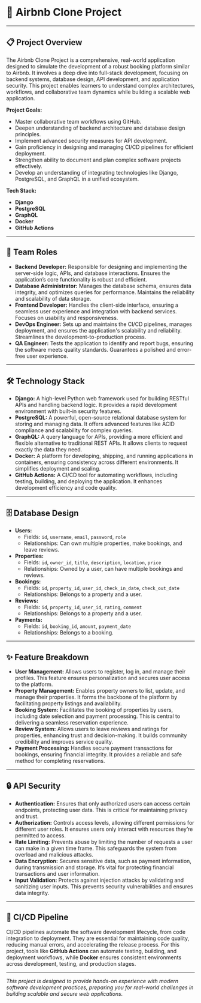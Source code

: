 # 🌟 Airbnb Clone Project

---

## 📋 Project Overview
The Airbnb Clone Project is a comprehensive, real-world application designed to simulate the development of a robust booking platform similar to Airbnb. It involves a deep dive into full-stack development, focusing on backend systems, database design, API development, and application security. This project enables learners to understand complex architectures, workflows, and collaborative team dynamics while building a scalable web application.

**Project Goals:**
- Master collaborative team workflows using GitHub.
- Deepen understanding of backend architecture and database design principles.
- Implement advanced security measures for API development.
- Gain proficiency in designing and managing CI/CD pipelines for efficient deployment.
- Strengthen ability to document and plan complex software projects effectively.
- Develop an understanding of integrating technologies like Django, PostgreSQL, and GraphQL in a unified ecosystem.

**Tech Stack:**
- **Django**
- **PostgreSQL**
- **GraphQL**
- **Docker**
- **GitHub Actions**

---

## 👥 Team Roles
- **Backend Developer:** Responsible for designing and implementing the server-side logic, APIs, and database interactions. Ensures the application’s core functionality is robust and efficient.
- **Database Administrator:** Manages the database schema, ensures data integrity, and optimizes queries for performance. Maintains the reliability and scalability of data storage.
- **Frontend Developer:** Handles the client-side interface, ensuring a seamless user experience and integration with backend services. Focuses on usability and responsiveness.
- **DevOps Engineer:** Sets up and maintains the CI/CD pipelines, manages deployment, and ensures the application's scalability and reliability. Streamlines the development-to-production process.
- **QA Engineer:** Tests the application to identify and report bugs, ensuring the software meets quality standards. Guarantees a polished and error-free user experience.

---

## 🛠️ Technology Stack
- **Django:** A high-level Python web framework used for building RESTful APIs and handling backend logic. It provides a rapid development environment with built-in security features.
- **PostgreSQL:** A powerful, open-source relational database system for storing and managing data. It offers advanced features like ACID compliance and scalability for complex queries.
- **GraphQL:** A query language for APIs, providing a more efficient and flexible alternative to traditional REST APIs. It allows clients to request exactly the data they need.
- **Docker:** A platform for developing, shipping, and running applications in containers, ensuring consistency across different environments. It simplifies deployment and scaling.
- **GitHub Actions:** A CI/CD tool for automating workflows, including testing, building, and deploying the application. It enhances development efficiency and code quality.

---

## 🗄️ Database Design
- **Users:** 
  - Fields: `id`, `username`, `email`, `password`, `role`
  - Relationships: Can own multiple properties, make bookings, and leave reviews.
- **Properties:** 
  - Fields: `id`, `owner_id`, `title`, `description`, `location`, `price`
  - Relationships: Owned by a user, can have multiple bookings and reviews.
- **Bookings:** 
  - Fields: `id`, `property_id`, `user_id`, `check_in_date`, `check_out_date`
  - Relationships: Belongs to a property and a user.
- **Reviews:** 
  - Fields: `id`, `property_id`, `user_id`, `rating`, `comment`
  - Relationships: Belongs to a property and a user.
- **Payments:** 
  - Fields: `id`, `booking_id`, `amount`, `payment_date`
  - Relationships: Belongs to a booking.

---

## ✨ Feature Breakdown
- **User Management:** Allows users to register, log in, and manage their profiles. This feature ensures personalization and secures user access to the platform.
- **Property Management:** Enables property owners to list, update, and manage their properties. It forms the backbone of the platform by facilitating property listings and availability.
- **Booking System:** Facilitates the booking of properties by users, including date selection and payment processing. This is central to delivering a seamless reservation experience.
- **Review System:** Allows users to leave reviews and ratings for properties, enhancing trust and decision-making. It builds community credibility and improves service quality.
- **Payment Processing:** Handles secure payment transactions for bookings, ensuring financial integrity. It provides a reliable and safe method for completing reservations.

---

## 🔒 API Security
- **Authentication:** Ensures that only authorized users can access certain endpoints, protecting user data. This is critical for maintaining privacy and trust.
- **Authorization:** Controls access levels, allowing different permissions for different user roles. It ensures users only interact with resources they’re permitted to access.
- **Rate Limiting:** Prevents abuse by limiting the number of requests a user can make in a given time frame. This safeguards the system from overload and malicious attacks.
- **Data Encryption:** Secures sensitive data, such as payment information, during transmission and storage. It’s vital for protecting financial transactions and user information.
- **Input Validation:** Protects against injection attacks by validating and sanitizing user inputs. This prevents security vulnerabilities and ensures data integrity.

---

## 🚀 CI/CD Pipeline
CI/CD pipelines automate the software development lifecycle, from code integration to deployment. They are essential for maintaining code quality, reducing manual errors, and accelerating the release process. For this project, tools like **GitHub Actions** can automate testing, building, and deployment workflows, while **Docker** ensures consistent environments across development, testing, and production stages.

---

*This project is designed to provide hands-on experience with modern software development practices, preparing you for real-world challenges in building scalable and secure web applications.*
